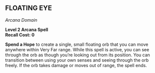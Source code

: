## FLOATING EYE  
_Arcana Domain_

**Level 2 Arcana Spell**  
**Recall Cost: 0**

**Spend a Hope** to create a single, small floating orb that you can move anywhere within Very Far range. While this spell is active, you can see through the orb as though you’re looking out from its position. You can transition between using your own senses and seeing through the orb freely. If the orb takes damage or moves out of range, the spell ends.  
